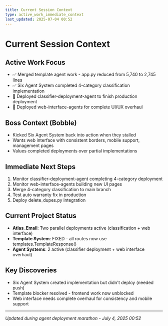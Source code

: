 ```yaml
---
title: Current Session Context
type: active_work_immediate_context
last_updated: 2025-07-04 00:52
---
```


# Current Session Context

## Active Work Focus
- ✅ Merged template agent work - app.py reduced from 5,740 to 2,745 lines
- ✅ Six Agent System completed 4-category classification implementation
- 🚀 Deployed classifier-deployment-agent to finish production deployment
- 🚀 Deployed web-interface-agents for complete UI/UX overhaul

## Boss Context (Bobble)
- Kicked Six Agent System back into action when they stalled
- Wants web interface with consistent borders, mobile support, management pages
- Values completed deployments over partial implementations

## Immediate Next Steps
1. Monitor classifier-deployment-agent completing 4-category deployment
2. Monitor web-interface-agents building new UI pages
3. Merge 4-category classification to main branch
4. Test auto warranty fix in production
5. Deploy delete_dupes.py integration

## Current Project Status
- **Atlas_Email**: Two parallel deployments active (classification + web interface)
- **Template System**: FIXED - all routes now use templates.TemplateResponse()
- **Agent Systems**: 2 active (classifier deployment + web interface overhaul)

## Key Discoveries
- Six Agent System created implementation but didn't deploy (needed push)
- Template blocker resolved - frontend work now unblocked
- Web interface needs complete overhaul for consistency and mobile support

---
*Updated during agent deployment marathon - July 4, 2025 00:52*